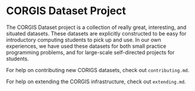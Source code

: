 # CORGIS Dataset Project

The CORGIS Dataset project is a collection of really great, interesting, and situated datasets. These datasets are explicitly constructed to be easy for introductory computing students to pick up and use. In our own experiences, we have used these datasets for both small practice programming problems, and for large-scale self-directed projects for students.

For help on contributing new CORIGS datasets, check out `contributing.md`.

For help on extending the CORGIS infrastructure, check out `extending.md`.
